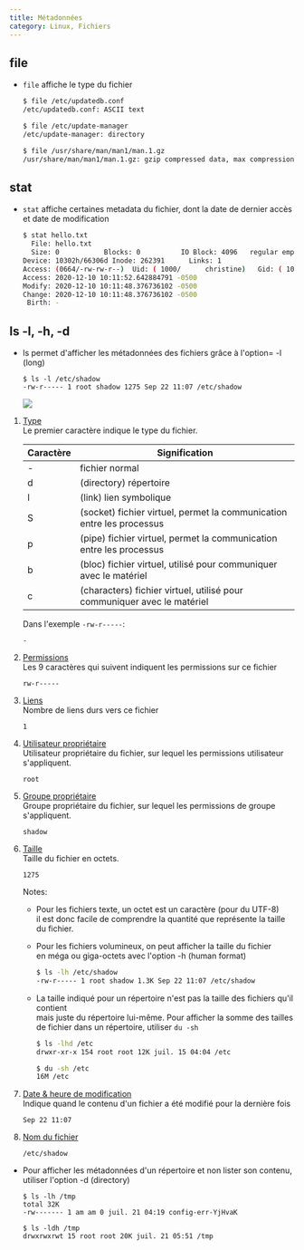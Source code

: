 ```yaml
---
title: Métadonnées
category: Linux, Fichiers
---
```


## file

* `file` affiche le type du fichier

  ``` bash
  $ file /etc/updatedb.conf
  /etc/updatedb.conf: ASCII text

  $ file /etc/update-manager
  /etc/update-manager: directory

  $ file /usr/share/man/man1/man.1.gz
  /usr/share/man/man1/man.1.gz: gzip compressed data, max compression, from Unix
  ```

## stat

* `stat` affiche certaines metadata du fichier, dont la date de dernier accès et date de modification

  ``` bash
  $ stat hello.txt
    File: hello.txt
    Size: 0           Blocks: 0          IO Block: 4096   regular empty file
  Device: 10302h/66306d Inode: 262391      Links: 1
  Access: (0664/-rw-rw-r--)  Uid: ( 1000/      christine)   Gid: ( 1000/      christine)
  Access: 2020-12-10 10:11:52.642884791 -0500
  Modify: 2020-12-10 10:11:48.376736102 -0500
  Change: 2020-12-10 10:11:48.376736102 -0500
   Birth: -
  ```

## ls -l, -h, -d

* ls permet d'afficher les métadonnées des fichiers grâce à l'option= -l (long)

  ```
  $ ls -l /etc/shadow
  -rw-r----- 1 root shadow 1275 Sep 22 11:07 /etc/shadow
  ```

  ![](https://i.imgur.com/QXu2WHHl.png)

1. <ins>Type</ins>  
   Le premier caractère indique le type du fichier.

    | Caractère | Signification
    |--- |---
    | - | fichier normal
    | d | (directory) répertoire
    | l | (link) lien symbolique
    | S | (socket) fichier virtuel, permet la communication entre les processus
    | p | (pipe) fichier virtuel, permet la communication entre les processus
    | b | (bloc) fichier virtuel, utilisé pour communiquer avec le matériel
    | c | (characters) fichier virtuel, utilisé pour communiquer avec le matériel
  
   Dans l'exemple `-rw-r-----`:

    ```
    -
    ```

2. <ins>Permissions</ins>  
   Les 9 caractères qui suivent indiquent les permissions sur ce fichier

    ```
    rw-r-----
    ```

3. <ins>Liens</ins>  
    Nombre de liens durs vers ce fichier

    ```
    1
    ```

4. <ins>Utilisateur propriétaire</ins>  
    Utilisateur propriétaire du fichier, sur lequel les permissions utilisateur s'appliquent.

    ```
    root
    ```

5. <ins>Groupe propriétaire</ins>  
    Groupe propriétaire du fichier, sur lequel les permissions de groupe s'appliquent.

    ```
    shadow
    ```

6. <ins>Taille</ins>  
    Taille du fichier en octets.

    ```
    1275
    ```

    Notes:

    * Pour les fichiers texte, un octet est un caractère (pour du UTF-8)  
      il est donc facile de comprendre la quantité que représente la taille du fichier.

    * Pour les fichiers volumineux, on peut afficher la taille du fichier  
      en méga ou giga-octets avec l'option -h (human format)

      ``` bash
      $ ls -lh /etc/shadow
      -rw-r----- 1 root shadow 1.3K Sep 22 11:07 /etc/shadow
      ```

    * La taille indiqué pour un répertoire n'est pas la taille des fichiers qu'il contient  
      mais juste du répertoire lui-même. Pour afficher la somme des tailles de fichier dans un répertoire, utiliser `du -sh`

      ``` bash
      $ ls -lhd /etc
      drwxr-xr-x 154 root root 12K juil. 15 04:04 /etc

      $ du -sh /etc
      16M /etc
      ```

7. <ins>Date & heure de modification</ins>  
   Indique quand le contenu d'un fichier a été modifié pour la dernière fois

    ```
    Sep 22 11:07
    ```

8. <ins>Nom du fichier</ins>

    ```
    /etc/shadow
    ```

* Pour afficher les métadonnées d'un répertoire et non lister son contenu, utiliser l'option -d (directory)

  ```
  $ ls -lh /tmp
  total 32K
  -rw------- 1 am am 0 juil. 21 04:19 config-err-YjHvaK
  ```

  ```
  $ ls -ldh /tmp
  drwxrwxrwt 15 root root 20K juil. 21 05:51 /tmp
  ```
